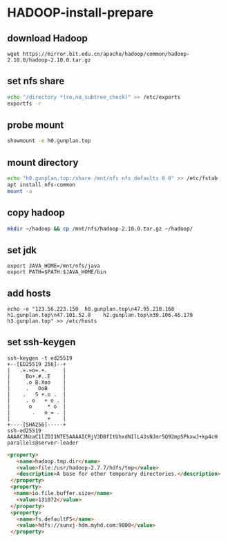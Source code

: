 # HADOOP-install-prepare

## download Hadoop

```wget https://mirror.bit.edu.cn/apache/hadoop/common/hadoop-2.10.0/hadoop-2.10.0.tar.gz```

## set nfs share

```bash 
echo "/directory *(ro,no_subtree_check)" >> /etc/exports
exportfs -r
```
## probe mount

```bash
showmount -e h0.gunplan.top
```

## mount directory

```bash
echo "h0.gunplan.top:/share /mnt/nfs nfs defaults 0 0" >> /etc/fstab
apt install nfs-common
mount -a
```

## copy hadoop
```bash
mkdir ~/hadoop && cp /mnt/nfs/hadoop-2.10.0.tar.gz ~/hadoop/
```
## set jdk

```
export JAVA_HOME=/mnt/nfs/java
export PATH=$PATH:$JAVA_HOME/bin
```

## add hosts

```
echo -e "123.56.223.150  h0.gunplan.top\n47.95.210.168   h1.gunplan.top\n47.101.52.8    h2.gunplan.top\n39.106.46.179   h3.gunplan.top" >> /etc/hosts
```

## set ssh-keygen

```
ssh-keygen -t ed25519
+--[ED25519 256]--+
|   .=.=o=.+.     |
|     Bo+.#..E    |
|     .o B.Xoo    |
|     .   OoB     |
|    .   S +.o .  |
|     . o   + o . |
|      o     * o  |
|       .   o = . |
|            +    |
+----[SHA256]-----+
ssh-ed25519 AAAAC3NzaC1lZDI1NTE5AAAAICRjV3DBfItUhxdNIlL43sNJmr5Q92mpSPkxwJ+kp4cH parallels@server-leader
```

```html
<property>
   <name>hadoop.tmp.dir</name>
   <value>file:/usr/hadoop-2.7.7/hdfs/tmp</value>
   <description>A base for other temporary directories.</description>
 </property>
 <property>
  <name>io.file.buffer.size</name>
   <value>131072</value>
 </property>
 <property>
   <name>fs.defaultFS</name>
   <value>hdfs://sunxj-hdm.myhd.com:9000</value>
 </property>
```